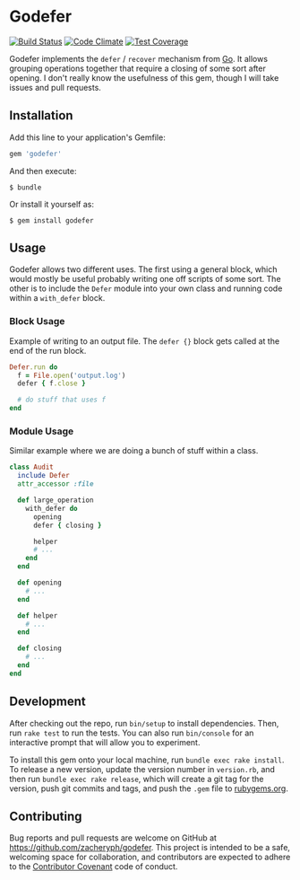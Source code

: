 # Godefer

[![Build Status](https://travis-ci.org/zacheryph/godefer.svg?branch=master)](https://travis-ci.org/zacheryph/godefer)
[![Code Climate](https://codeclimate.com/github/zacheryph/godefer/badges/gpa.svg)](https://codeclimate.com/github/zacheryph/godefer)
[![Test Coverage](https://codeclimate.com/github/zacheryph/godefer/badges/coverage.svg)](https://codeclimate.com/github/zacheryph/godefer/coverage)

Godefer implements the `defer` / `recover` mechanism from [Go](https://golang.org).  It allows grouping operations together that require a closing of some sort after opening.  I don't really know the usefulness of this gem, though I will take issues and pull requests.

## Installation

Add this line to your application's Gemfile:

```ruby
gem 'godefer'
```

And then execute:

    $ bundle

Or install it yourself as:

    $ gem install godefer

## Usage

Godefer allows two different uses.  The first using a general block, which would mostly be useful probably writing one off scripts of some sort.  The other is to include the `Defer` module into your own class and running code within a `with_defer` block.

### Block Usage

Example of writing to an output file.  The `defer {}` block gets called at the end of the run block.

```ruby
Defer.run do
  f = File.open('output.log')
  defer { f.close }

  # do stuff that uses f
end
```

### Module Usage

Similar example where we are doing a bunch of stuff within a class.

```ruby
class Audit
  include Defer
  attr_accessor :file

  def large_operation
    with_defer do
      opening
      defer { closing }

      helper
      # ...
    end
  end

  def opening
    # ...
  end

  def helper
    # ...
  end

  def closing
    # ...
  end
end
```

## Development

After checking out the repo, run `bin/setup` to install dependencies. Then, run `rake test` to run the tests. You can also run `bin/console` for an interactive prompt that will allow you to experiment.

To install this gem onto your local machine, run `bundle exec rake install`. To release a new version, update the version number in `version.rb`, and then run `bundle exec rake release`, which will create a git tag for the version, push git commits and tags, and push the `.gem` file to [rubygems.org](https://rubygems.org).

## Contributing

Bug reports and pull requests are welcome on GitHub at https://github.com/zacheryph/godefer. This project is intended to be a safe, welcoming space for collaboration, and contributors are expected to adhere to the [Contributor Covenant](contributor-covenant.org) code of conduct.
